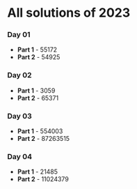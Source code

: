 # All solutions of 2023

### Day 01
* **Part 1** - 55172
* **Part 2** - 54925

### Day 02
* **Part 1** - 3059
* **Part 2** - 65371

### Day 03
* **Part 1** - 554003
* **Part 2** - 87263515

### Day 04
* **Part 1** - 21485
* **Part 2** - 11024379